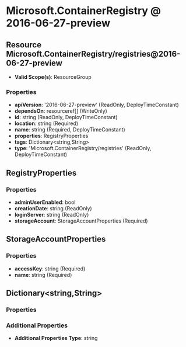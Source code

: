 # Microsoft.ContainerRegistry @ 2016-06-27-preview

## Resource Microsoft.ContainerRegistry/registries@2016-06-27-preview
* **Valid Scope(s)**: ResourceGroup
### Properties
* **apiVersion**: '2016-06-27-preview' (ReadOnly, DeployTimeConstant)
* **dependsOn**: resourceref[] (WriteOnly)
* **id**: string (ReadOnly, DeployTimeConstant)
* **location**: string (Required)
* **name**: string (Required, DeployTimeConstant)
* **properties**: RegistryProperties
* **tags**: Dictionary<string,String>
* **type**: 'Microsoft.ContainerRegistry/registries' (ReadOnly, DeployTimeConstant)

## RegistryProperties
### Properties
* **adminUserEnabled**: bool
* **creationDate**: string (ReadOnly)
* **loginServer**: string (ReadOnly)
* **storageAccount**: StorageAccountProperties (Required)

## StorageAccountProperties
### Properties
* **accessKey**: string (Required)
* **name**: string (Required)

## Dictionary<string,String>
### Properties
### Additional Properties
* **Additional Properties Type**: string

